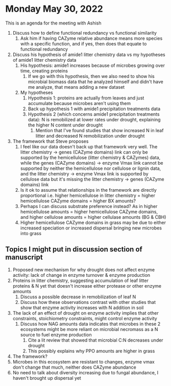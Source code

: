# Monday May 30, 2022

This is an agenda for the meeting with Ashish

1. Discuss how to define functional redundancy vs functional similarity
   1. Ask him if having CAZyme relative abundance means more species with a specific function, and if yes, then does that equate to functional redundancy
2. Discuss his hypothesis of amide1 litter chemistry data vs my hypotheses of amide1 litter chemistry data
   1. His hypothesis: amide1 increases because of microbes growing over time, creating proteins
      1. If we go with this hypothesis, then we also need to show his microbial biomass data that he analyzed himself and didn't have me analyze, that means adding a new dataset
   2. My hypotheses
      1. Hypothesis 1: proteins are actually from leaves and just accumulate because microbes aren't using them
      2. Back up hypothesis 1 with amide1 precipitation treatments data
      3. Hypothesis 2 (which concerns amide1 precipitation treatments data): N is remobilized at lower rates under drought, explaining the higher N content under drought
         1. Mention that I've found studies that show increased N in leaf litter and decreased N remobilization under drought
3. The framework that Steve proposes
   1. I feel like our data doesn't back up that framework very well. The litter chemistry -> genes (CAZyme domains) link can only be supported by the hemicellulose (litter chemistry & CAZymes) data, while the genes (CAZyme domains) -> enzyme Vmax link cannot be supported by neither the hemicellulose nor cellulose or lignin data, and the litter chemistry -> enzyme Vmax link is supported by cellulose data but it's missing the litter chemistry -> genes (CAZyme domains) link
   2. Is it ok to assume that relationships in the framework are directly proportional i.e. higher hemicellulose in litter chemistry = higher hemicellulose CAZyme domains = higher BX amounts?
   3. Perhaps I can discuss substrate preference instead? As in higher hemicellulose amounts = higher hemicellulose CAZyme domains, and higher cellulose amounts = higher cellulase amounts (BG & CBH)
   4. Higher hemicellulose CAZyme domains in grass may be due to either increased speciation or increased dispersal bringing new microbes into grass

## Topics I might put in discussion section of manuscript

1. Proposed new mechanism for why drought does not affect enzyme activity: lack of change in enzyme turnover & enzyme production
2. Proteins in litter chemistry, suggesting accumulation of leaf litter proteins & N yet that doesn't increase either protease or other enzyme amounts
   1. Discuss a possible decrease in remobilization of leaf N
   2. Discuss how these observations contrast with other studies that show that enzyme activity increases with N addition in soil
3. The lack of an effect of drought on enzyme activity implies that other constraints, stoichiometry constraints, might control enzyme activity
   1. Discuss how NAG amounts data indicates that microbes in these 2 ecosystems might be more reliant on microbial necromass as a N source to fuel enzyme production
      1. Cite a lit review that showed that microbial C:N decreases under drought
      2. This possibly explains why PPO amounts are higher in grass
4. The framework?
5. Microbes in this ecosystem are resistant to changes, enzyme vmax don't change that much, neither does CAZyme abundance
6. No need to talk about diversity increasing due to fungal abundance, I haven't brought up dispersal yet